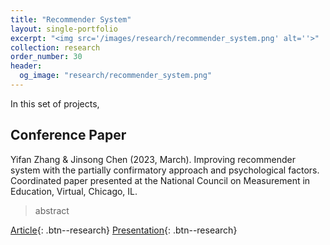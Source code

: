 ```yaml
---
title: "Recommender System"
layout: single-portfolio
excerpt: "<img src='/images/research/recommender_system.png' alt=''>"
collection: research
order_number: 30
header: 
  og_image: "research/recommender_system.png"
---
```


In this set of projects,

## Conference Paper

Yifan Zhang & Jinsong Chen (2023, March). Improving recommender system with the partially
confirmatory approach and psychological factors. Coordinated paper presented at the National
Council on Measurement in Education, Virtual, Chicago, IL.

> abstract

[Article](){: .btn--research} [Presentation](/files/html/posts/NCME_RS_pre.html){: .btn--research}
